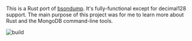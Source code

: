 This is a Rust port of [bsondump](https://www.mongodb.com/docs/database-tools/bsondump/). It's fully-functional except for decimal128 support. The main purpose of this project was for me to learn more about Rust and the MongoDB command-line tools.

![build](https://github.com/glowe/bsondump/workflows/build/badge.svg)
